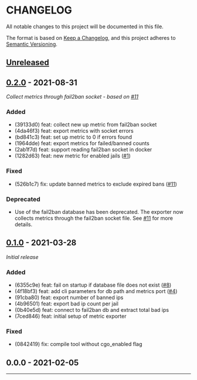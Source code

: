 # CHANGELOG

All notable changes to this project will be documented in this file.

The format is based on [Keep a Changelog], and this project adheres to [Semantic Versioning].

## [Unreleased]

## [0.2.0] - 2021-08-31
*Collect metrics through fail2ban socket - based on [#11](https://gitlab.com/hectorjsmith/fail2ban-prometheus-exporter/issues/11)*

### Added
- (39133d0) feat: collect new up metric from fail2ban socket
- (4da46f3) feat: export metrics with socket errors
- (bd841c3) feat: set up metric to 0 if errors found
- (1964dde) feat: export metrics for failed/banned counts
- (2ab1f7d) feat: support reading fail2ban socket in docker
- (1282d63) feat: new metric for enabled jails ([#1](https://gitlab.com/hectorjsmith/fail2ban-prometheus-exporter/issues/1))

### Fixed
- (526b1c7) fix: update banned metrics to exclude expired bans ([#11](https://gitlab.com/hectorjsmith/fail2ban-prometheus-exporter/issues/11))

### Deprecated
- Use of the fail2ban database has been deprecated. The exporter now collects metrics through the fail2ban socket file. See [#11](https://gitlab.com/hectorjsmith/fail2ban-prometheus-exporter/-/issues/11) for more details.

## [0.1.0] - 2021-03-28
*Initial release*

### Added
- (6355c9e) feat: fail on startup if database file does not exist ([#8](https://gitlab.com/hectorjsmith/fail2ban-prometheus-exporter/issues/8))
- (4f18bf3) feat: add cli parameters for db path and metrics port ([#4](https://gitlab.com/hectorjsmith/fail2ban-prometheus-exporter/issues/4))
- (91cba80) feat: export number of banned ips
- (4b96501) feat: export bad ip count per jail
- (0b40e5d) feat: connect to fail2ban db and extract total bad ips
- (7ced846) feat: initial setup of metric exporter


### Fixed
- (0842419) fix: compile tool without cgo_enabled flag

## 0.0.0 - 2021-02-05

---

[Keep a Changelog]: https://keepachangelog.com/en/1.0.0/
[Semantic Versioning]: https://semver.org/spec/v2.0.0.html
[Unreleased]: https://gitlab.com/hectorjsmith/fail2ban-prometheus-exporter/compare/0.1.0...main
[0.1.0]: https://gitlab.com/hectorjsmith/fail2ban-prometheus-exporter/compare/0.0.0...0.1.0
[0.2.0]: https://gitlab.com/hectorjsmith/fail2ban-prometheus-exporter/compare/0.1.0...0.2.0
